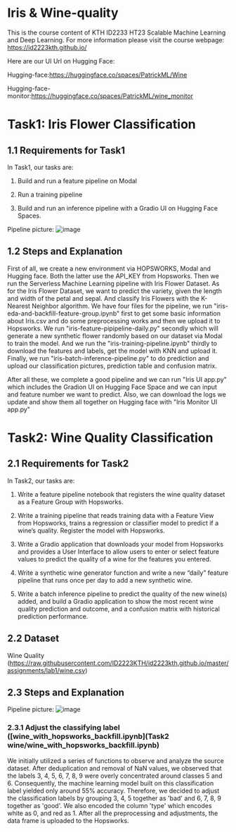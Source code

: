 # Iris & Wine-quality

This is the course content of KTH ID2233 HT23 Scalable Machine Learning and Deep Learning. For more information please visit the course webpage: https://id2223kth.github.io/

Here are our UI Url on Hugging Face:

Hugging-face:https://huggingface.co/spaces/PatrickML/Wine

Hugging-face-monitor:https://huggingface.co/spaces/PatrickML/wine_monitor

# Task1: Iris Flower Classification
## 1.1 Requirements for Task1
In Task1, our tasks are:

1) Build and run a feature pipeline on Modal

2) Run a training pipeline

3) Build and run an inference pipeline with a Gradio UI on Hugging Face Spaces.

Pipeline picture:
![image](https://github.com/ZhihanX/Wine-quality/assets/114545801/1d65de66-052a-42ee-a078-51a04ece7844)

## 1.2 Steps and Explanation

First of all, we create a new environment via HOPSWORKS, Modal and Hugging face. Both the latter use the API_KEY from Hopsworks. Then we run the Serverless Machine Learning pipeline with Iris Flower Dataset. As for the Iris Flower Dataset, we want to predict the variety, given the length and width of the petal and sepal. And classify Iris Flowers with the K-Nearest Neighbor algorithm. We have four files for the pipeline, we run "iris-eda-and-backfill-feature-group.ipynb" first to get some basic information about Iris.csv and do some preprocessing works and then we upload it to Hopsworks. We run "iris-feature-pipipeline-daily.py" secondly which will generate a new synthetic flower randomly based on our dataset via Modal to train the model. And we run the "iris-training-pipeline.ipynb" thirdly to download the features and labels, get the model with KNN and upload it. Finally, we run "iris-batch-inference-pipeline.py" to do prediction and upload our classification pictures, prediction table and confusion matrix. 

After all these, we complete a good pipeline and we can run "Iris UI app.py" which includes the Gradion UI on Hugging Face Space and we can input and feature number we want to predict. Also, we can download the logs we update and show them all together on Hugging face with "Iris Monitor UI app.py"



# Task2: Wine Quality Classification
## 2.1 Requirements for Task2
In Task2, our tasks are:

1) Write a feature pipeline notebook that registers the wine quality dataset as a Feature Group with Hopsworks.

2) Write a training pipeline that reads training data with a Feature View from Hopsworks, trains a regression or classifier model to predict if a wine’s quality. Register the model with Hopsworks.

3) Write a Gradio application that downloads your model from Hopsworks and provides a User Interface to allow users to enter or select feature values to predict the quality of a wine for the features you entered.

4) Write a synthetic wine generator function and write a new “daily” feature pipeline that runs once per day to add a new synthetic wine.

5) Write a batch inference pipeline to predict the quality of the new wine(s) added, and build a Gradio application to show the most recent wine quality prediction and outcome, and a confusion matrix with historical prediction performance. 

## 2.2 Dataset
Wine Quality (https://raw.githubusercontent.com/ID2223KTH/id2223kth.github.io/master/assignments/lab1/wine.csv)

## 2.3 Steps and Explanation
Pipeline picture:
![image](https://github.com/ZhihanX/Wine-quality/assets/114545801/02dfba17-33fd-4c85-a17d-3544593d01d7)

### 2.3.1 Adjust the classifying label ([wine_with_hopsworks_backfill.ipynb](Task2 wine/wine_with_hopsworks_backfill.ipynb)
We initially utilized a series of functions to observe and analyze the source dataset. After deduplication and removal of NaN values, we observed that the labels 3, 4, 5, 6, 7, 8, 9 were overly concentrated around classes 5 and 6. Consequently, the machine learning model built on this classification label yielded only around 55% accuracy. Therefore, we decided to adjust the classification labels by grouping 3, 4, 5 together as 'bad' and 6, 7, 8, 9 together as 'good'. We also encoded the column 'type' which encodes white as 0, and red as 1. After all the preprocessing and adjustments, the data frame is uploaded to the Hopsworks.
